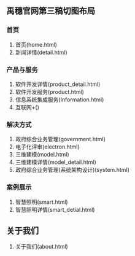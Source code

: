 
## 禹穗官网第三稿切图布局

  
### 首页

1. 首页(home.html) 
2. 新闻详情(detail.html) 


### 产品与服务
 
1. 软件开发详情(product_detail.html)  
2. 软件开发服务(product.html) 
3. 信息系统集成服务(Information.html)  
4. 互联网+()

### 解决方式

1. 政府综合业务管理(government.html)
2. 电子化评审(electron.html)
3. 三维建模(model.html)
4. 三维建模详情(model_detail.html)
5. 政府综合业务管理(系统架构设计)(system.html)


### 案例展示  

1. 智慧照明(smart.html)
2. 智慧照明详情(smart_detial.html)


## 关于我们

1. 关于我们(about.html)